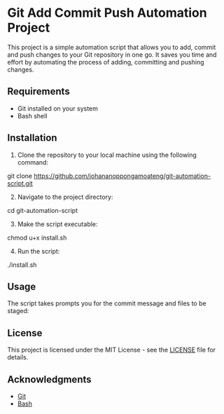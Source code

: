 # Git Add Commit Push Automation Project

This project is a simple automation script that allows you to add, commit and push changes to your Git repository in one go. It saves you time and effort by automating the process of adding, committing and pushing changes.

## Requirements

- Git installed on your system
- Bash shell

## Installation

1. Clone the repository to your local machine using the following command:


git clone https://github.com/johananoppongamoateng/git-automation-script.git


2. Navigate to the project directory:


cd git-automation-script


3. Make the script executable:


chmod u+x install.sh


4. Run the script:


./install.sh


## Usage

The script takes prompts you for the commit message and files to be staged:


## License

This project is licensed under the MIT License - see the [LICENSE](LICENSE) file for details.

## Acknowledgments

- [Git](https://git-scm.com/)
- [Bash](https://www.gnu.org/software/bash/)
